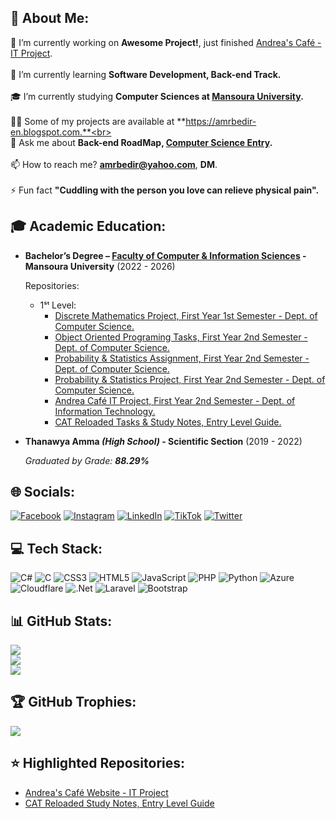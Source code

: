 ## 💫 About Me:
🔭 I’m currently working on **Awesome Project!**, just finished [Andrea's Café - IT Project](https://github.com/AmrBedir/andrea-cafe).<br><br>🌱 I’m currently learning **Software Development, Back-end Track.**<br><br>🎓 I’m currently studying **Computer Sciences at [Mansoura University](https://www.mans.edu.eg/en/).**<br><br>👨‍💻 Some of my projects are available at **https://amrbedir-en.blogspot.com.**<br><br>💬 Ask me about **Back-end RoadMap, [Computer Science Entry](https://github.com/AmrBedir/CS-Degree-Courses).**<br><br>📫 How to reach me? **amrbedir@yahoo.com**, **DM**.<br><br>⚡ Fun fact **"Cuddling with the person you love can relieve physical pain".**

## 🎓 Academic Education:
* **Bachelor’s Degree – [Faculty of Computer & Information Sciences](https://csifac.mans.edu.eg/index.php/en/) - Mansoura University** (2022 - 2026)


  Repositories:
  * 1ˢᵗ Level:
    * [Discrete Mathematics Project, First Year 1st Semester - Dept. of Computer Science.](https://github.com/AmrBedir/DiscreteMathProject)
    * [Object Oriented Programing Tasks, First Year 2nd Semester - Dept. of Computer Science.](https://github.com/AmrBedir/OOP-Tasks)
    * [Probability & Statistics Assignment, First Year 2nd Semester - Dept. of Computer Science.](https://github.com/AmrBedir/Probability_Assignment)
    * [Probability & Statistics Project, First Year 2nd Semester - Dept. of Computer Science.](https://github.com/AmrBedir/Probability_Project)
    * [Andrea Café IT Project, First Year 2nd Semester - Dept. of Information Technology.](https://github.com/AmrBedir/andrea-cafe)
    * [CAT Reloaded Tasks & Study Notes, Entry Level Guide.](https://github.com/AmrBedir/CATReloaded-Task)


* **Thanawya Amma _(High School)_ - Scientific Section** (2019 - 2022)
  
  *Graduated by Grade: **88.29%***

## 🌐 Socials:
[![Facebook](https://img.shields.io/badge/Facebook-%231877F2.svg?logo=Facebook&logoColor=white)](https://facebook.com/AmrBedir.eg) [![Instagram](https://img.shields.io/badge/Instagram-%23E4405F.svg?logo=Instagram&logoColor=white)](https://instagram.com/amrbedir.eg) [![LinkedIn](https://img.shields.io/badge/LinkedIn-%230077B5.svg?logo=linkedin&logoColor=white)](https://linkedin.com/in/amrbedir) [![TikTok](https://img.shields.io/badge/TikTok-%23000000.svg?logo=TikTok&logoColor=white)](https://tiktok.com/@amrbedir.eg) [![Twitter](https://img.shields.io/badge/Twitter-%231DA1F2.svg?logo=Twitter&logoColor=white)](https://twitter.com/AMRBEDIR__) 

## 💻 Tech Stack:
![C#](https://img.shields.io/badge/c%23-%23239120.svg?style=for-the-badge&logo=c-sharp&logoColor=white) ![C](https://img.shields.io/badge/c-%2300599C.svg?style=for-the-badge&logo=c&logoColor=white) ![CSS3](https://img.shields.io/badge/css3-%231572B6.svg?style=for-the-badge&logo=css3&logoColor=white) ![HTML5](https://img.shields.io/badge/html5-%23E34F26.svg?style=for-the-badge&logo=html5&logoColor=white) ![JavaScript](https://img.shields.io/badge/javascript-%23323330.svg?style=for-the-badge&logo=javascript&logoColor=%23F7DF1E) ![PHP](https://img.shields.io/badge/php-%23777BB4.svg?style=for-the-badge&logo=php&logoColor=white) ![Python](https://img.shields.io/badge/python-3670A0?style=for-the-badge&logo=python&logoColor=ffdd54) ![Azure](https://img.shields.io/badge/azure-%230072C6.svg?style=for-the-badge&logo=azure-devops&logoColor=white) ![Cloudflare](https://img.shields.io/badge/Cloudflare-F38020?style=for-the-badge&logo=Cloudflare&logoColor=white) ![.Net](https://img.shields.io/badge/.NET-5C2D91?style=for-the-badge&logo=.net&logoColor=white) ![Laravel](https://img.shields.io/badge/laravel-%23FF2D20.svg?style=for-the-badge&logo=laravel&logoColor=white) ![Bootstrap](https://img.shields.io/badge/bootstrap-%23563D7C.svg?style=for-the-badge&logo=bootstrap&logoColor=white)
## 📊 GitHub Stats:
![](https://github-readme-stats.vercel.app/api?username=AmrBedir&theme=default&hide_border=false&include_all_commits=true&count_private=false)<br/>
![](https://github-readme-streak-stats.herokuapp.com/?user=AmrBedir&theme=default&hide_border=false)<br/>
![](https://github-readme-stats.vercel.app/api/top-langs/?username=AmrBedir&theme=default&hide_border=false&include_all_commits=true&count_private=false&layout=compact)

## 🏆 GitHub Trophies:
![](https://github-profile-trophy.vercel.app/?username=AmrBedir&theme=flat&no-frame=false&no-bg=false&margin-w=4)

<!-- Proudly created with GPRM ( https://gprm.itsvg.in ) -->

## ⭐ Highlighted Repositories:
* [Andrea's Café Website - IT Project](https://github.com/AmrBedir/andrea-cafe)
* [CAT Reloaded Study Notes, Entry Level Guide](https://github.com/AmrBedir/CATReloaded-Task)
